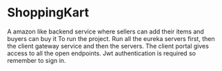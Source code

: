 # ShoppingKart
A amazon like backend service where sellers can add their items and buyers can buy it 
To run the project. Run all the eureka servers first, then the client gateway service and then the servers. The client portal gives access to all the open endpoints. Jwt authentication is required so remember to sign in.
